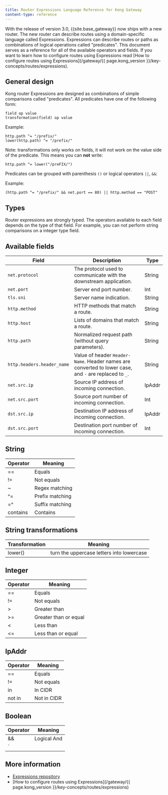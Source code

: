 ```yaml
---
title: Router Expressions Language Reference for Kong Gateway
content-type: reference
---
```


With the release of version 3.0, {{site.base_gateway}} now ships with a new router. The new router can describe routes using a domain-specific language called Expressions. Expressions can describe routes or paths as
combinations of logical operations called "predicates". This document serves as a reference for all of the available operators and fields.
If you want to learn how to configure routes using Expressions read [How to configure routes using Expressions](/gateway/{{ page.kong_version }}/key-concepts/routes/expressions).


## General design

Kong router Expressions are designed as combinations of simple comparisons called "predicates". All predicates have one of the following form:

```
field op value
transformation(field) op value
```

Example:

```
http.path ^= "/prefix/"
lower(http.path) ^= "/prefix/"
```

Note: transformations only works on fields, it will not work on the value side of the predicate. This means you can **not** write:

```
http.path ^= lower("/preFIX/")
```

Predicates can be grouped with parenthesis `()` or logical operators `||`, `&&`:

Example:

```
(http.path ^= "/prefix/" && net.port == 80) || http.method == "POST"
```

## Types

Router expressions are strongly typed. The operators available to each field depends on the type of that field.
For example, you can not perform string comparisons on a integer type field.

## Available fields

| Field | Description | Type |
| --- | ----------- | -------|
| `net.protocol` | The protocol used to communicate with the downstream application. | String |
| `net.port` | Server end port number. | Int |
| `tls.sni`  | Server name indication. | String |
| `http.method` | HTTP methods that match a route. | String |
| `http.host`  | Lists of domains that match a route. | String |
| `http.path` | Normalized request path (without query parameters). | String |
| `http.headers.header_name` | Value of header `Header-Name`. Header names are converted to lower case, and `-` are replaced to `_`. | String |
| `net.src.ip` | Source IP address of incoming connection. | IpAddr |
| `net.src.port` | Source port number of incoming connection. | Int |
| `dst.src.ip` | Destination IP address of incoming connection. | IpAddr |
| `dst.src.port` | Destination port number of incoming connection. | Int |

## String

| Operator | Meaning |
| --- | ----------- |
| == | Equals |
| != | Not equals |
| ~ | Regex matching |
| ^= | Prefix matching |
| =^ | Suffix matching |
| contains | Contains |

## String transformations

| Transformation | Meaning |
| -------------- | ------- |
| lower()        | turn the uppercase letters into lowercase |

## Integer

| Operator | Meaning |
| --- | ----------- |
| == | Equals |
| != | Not equals|
| > | Greater than |
| >= | Greater than or equal |
| < | Less than |
| <= | Less than or equal |

## IpAddr

| Operator | Meaning |
| --- | ----------- |
| == | Equals |
| != | Not equals |
| in | In CIDR |
| not in | Not in CIDR |

## Boolean

| Operator | Meaning |
| --- | ----------- |
| && | Logical And |
| `||` | Logical Or |



## More information

* [Expressions repository](https://github.com/Kong/atc-router#table-of-contents)
* [How to configure routes using Expressions](/gateway/{{ page.kong_version }}/key-concepts/routes/expressions)
